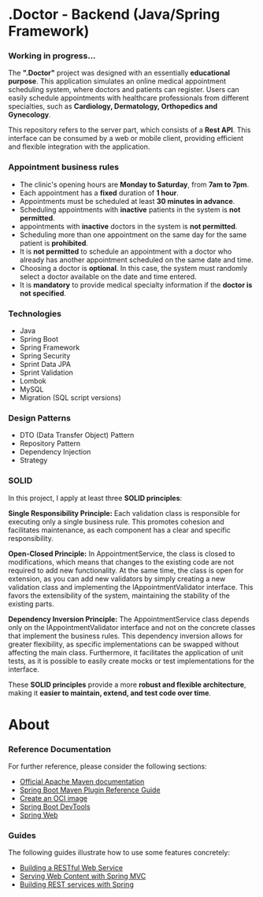 # .Doctor - Backend (Java/Spring Framework)

###  Working in progress...

The <strong>".Doctor"</strong> project was designed with an essentially <strong>educational purpose</strong>. This application simulates an online medical appointment scheduling system, where doctors and patients can register. Users can easily schedule appointments with healthcare professionals from different specialties, such as <strong>Cardiology, Dermatology, Orthopedics and Gynecology</strong>.

This repository refers to the server part, which consists of a <strong>Rest API</strong>. This interface can be consumed by a web or mobile client, providing efficient and flexible integration with the application.

### Appointment business rules

* The clinic's opening hours are <strong>Monday to Saturday</strong>, from <strong>7am to 7pm</strong>.
* Each appointment has a <strong>fixed</strong> duration of <strong>1 hour</strong>.
* Appointments must be scheduled at least <strong>30 minutes in advance</strong>.
* Scheduling appointments with <strong>inactive</strong> patients in the system is <strong>not permitted</strong>.
* appointments with <strong>inactive</strong> doctors in the system is <strong>not permitted</strong>.
* Scheduling more than one appointment on the same day for the same patient is <strong>prohibited</strong>.
* It is <strong>not permitted</strong> to schedule an appointment with a doctor who already has another appointment scheduled on the same date and time.
* Choosing a doctor is <strong>optional</strong>. In this case, the system must randomly select a doctor available on the date and time entered.
* It is <strong>mandatory</strong> to provide medical specialty information if the <strong>doctor is not specified</strong>.

### Technologies

* Java
* Spring Boot
* Spring Framework
* Spring Security
* Sprint Data JPA
* Sprint Validation
* Lombok
* MySQL
* Migration (SQL script versions)

### Design Patterns

* DTO (Data Transfer Object) Pattern
* Repository Pattern
* Dependency Injection
* Strategy

### SOLID

In this project, I apply at least three <strong>SOLID principles</strong>:

<strong>Single Responsibility Principle:</strong> Each validation class is responsible for executing only a single business rule. This promotes cohesion and facilitates maintenance, as each component has a clear and specific responsibility.

<strong>Open-Closed Principle:</strong> In AppointmentService, the class is closed to modifications, which means that changes to the existing code are not required to add new functionality. At the same time, the class is open for extension, as you can add new validators by simply creating a new validation class and implementing the IAppointmentValidator interface. This favors the extensibility of the system, maintaining the stability of the existing parts.

<strong>Dependency Inversion Principle:</strong> The AppointmentService class depends only on the IAppointmentValidator interface and not on the concrete classes that implement the business rules. This dependency inversion allows for greater flexibility, as specific implementations can be swapped without affecting the main class. Furthermore, it facilitates the application of unit tests, as it is possible to easily create mocks or test implementations for the interface.

These <strong>SOLID principles</strong> provide a more <strong>robust and flexible architecture</strong>, making it <strong>easier to maintain, extend, and test code over time</strong>.

# About

### Reference Documentation
For further reference, please consider the following sections:

* [Official Apache Maven documentation](https://maven.apache.org/guides/index.html)
* [Spring Boot Maven Plugin Reference Guide](https://docs.spring.io/spring-boot/docs/3.2.0/maven-plugin/reference/html/)
* [Create an OCI image](https://docs.spring.io/spring-boot/docs/3.2.0/maven-plugin/reference/html/#build-image)
* [Spring Boot DevTools](https://docs.spring.io/spring-boot/docs/3.2.0/reference/htmlsingle/index.html#using.devtools)
* [Spring Web](https://docs.spring.io/spring-boot/docs/3.2.0/reference/htmlsingle/index.html#web)

### Guides
The following guides illustrate how to use some features concretely:

* [Building a RESTful Web Service](https://spring.io/guides/gs/rest-service/)
* [Serving Web Content with Spring MVC](https://spring.io/guides/gs/serving-web-content/)
* [Building REST services with Spring](https://spring.io/guides/tutorials/rest/)

